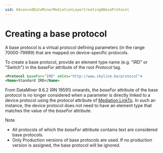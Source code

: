 ```yaml
---
uid: AdvancedDataMinerMediationLayerCreatingABaseProtocol
---
```


# Creating a base protocol

A base protocol is a virtual protocol defining parameters (in the range 70000-79999) that are mapped on device-specific protocols.

To create a base protocol, provide an element type name (e.g. "IRD" or "Switch") in the *baseFor* attribute of the root *Protocol* tag.

```xml
<Protocol baseFor="IRD" xmlns="http://www.skyline.be/protocol">
<Name>Standard IRD</Name>
```

From DataMiner 9.6.2 (RN 19591) onwards, the *baseFor* attribute of the base protocol is no longer considered when a parameter is directly linked to a device protocol using the *protocol* attribute of [Mediation.LinkTo](xref:Protocol.Params.Param.Mediation.LinkTo). In such an instance, the device protocol does not need to have an element type that matches the value of the *baseFor* attribute.

> [!NOTE]
>
> - All protocols of which the *baseFor* attribute contains text are considered base protocols.
> - Only Production versions of base protocols are used. If no production version is assigned, the base protocol will be ignored.
